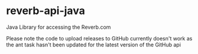 # reverb-api-java
Java Library for accessing the Reverb.com

Please note the code to upload releases to GitHub currently doesn't work as the ant task hasn't been updated for the latest version of the GitHub api